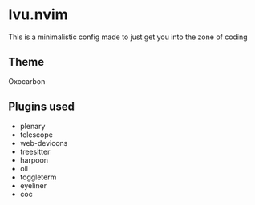 # Ivu.nvim
This is a minimalistic config made to just get you into the zone of coding  

## Theme 
Oxocarbon

## Plugins used
- plenary
- telescope
- web-devicons
- treesitter
- harpoon
- oil
- toggleterm
- eyeliner
- coc
